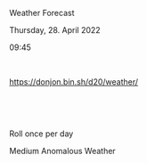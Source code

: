 Weather Forecast

Thursday, 28. April 2022

09:45

 

<https://donjon.bin.sh/d20/weather/>

 

 

Roll once per day

Medium Anomalous Weather
